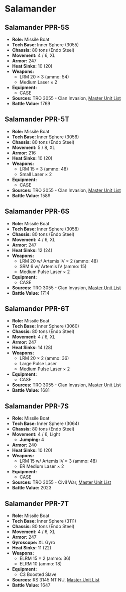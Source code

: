 # Salamander
## Salamander PPR-5S
- **Role:** Missile Boat
- **Tech Base:** Inner Sphere (3055)
- **Chassis:** 80 tons (Endo Steel)
- **Movement:** 4 / 6, XL
- **Armor:** 247
- **Heat Sinks:** 10 (20)
- **Weapons:**
  - LRM 20 × 3 (ammo: 54)
  - Medium Laser × 2
- **Equipment:**
  - CASE
- **Sources:** TRO 3055 - Clan Invasion, [Master Unit List](http://masterunitlist.info/Unit/Details/2782/salamander-ppr-5s)
- **Battle Value:** 1769

## Salamander PPR-5T
- **Role:** Missile Boat
- **Tech Base:** Inner Sphere (3056)
- **Chassis:** 80 tons (Endo Steel)
- **Movement:** 5 / 8, XL
- **Armor:** 216
- **Heat Sinks:** 10 (20)
- **Weapons:**
  - LRM 15 × 3 (ammo: 48)
  - Small Laser × 2
- **Equipment:**
  - CASE
- **Sources:** TRO 3055 - Clan Invasion, [Master Unit List](http://masterunitlist.info/Unit/Details/2783/salamander-ppr-5t)
- **Battle Value:** 1589

## Salamander PPR-6S
- **Role:** Missile Boat
- **Tech Base:** Inner Sphere (3058)
- **Chassis:** 80 tons (Endo Steel)
- **Movement:** 4 / 6, XL
- **Armor:** 247
- **Heat Sinks:** 12 (24)
- **Weapons:**
  - LRM 20 w/ Artemis IV × 2 (ammo: 48)
  - SRM 6 w/ Artemis IV (ammo: 15)
  - Medium Pulse Laser × 2
- **Equipment:**
  - CASE
- **Sources:** TRO 3055 - Clan Invasion, [Master Unit List](http://masterunitlist.info/Unit/Details/2784/salamander-ppr-6s)
- **Battle Value:** 1714

## Salamander PPR-6T
- **Role:** Missile Boat
- **Tech Base:** Inner Sphere (3060)
- **Chassis:** 80 tons (Endo Steel)
- **Movement:** 4 / 6, XL
- **Armor:** 247
- **Heat Sinks:** 14 (28)
- **Weapons:**
  - LRM 20 × 2 (ammo: 36)
  - Large Pulse Laser
  - Medium Pulse Laser × 2
- **Equipment:**
  - CASE
- **Sources:** TRO 3055 - Clan Invasion, [Master Unit List](http://masterunitlist.info/Unit/Details/2785/salamander-ppr-6t)
- **Battle Value:** 1681

## Salamander PPR-7S
- **Role:** Missile Boat
- **Tech Base:** Inner Sphere (3064)
- **Chassis:** 80 tons (Endo Steel)
- **Movement:** 4 / 6, Light
  - **Jumping:** 4
- **Armor:** 240
- **Heat Sinks:** 10 (20)
- **Weapons:**
  - LRM 15 w/ Artemis IV × 3 (ammo: 48)
  - ER Medium Laser × 2
- **Equipment:**
  - CASE
- **Sources:** TRO 3055 - Civil War, [Master Unit List](http://masterunitlist.info/Unit/Details/2786/salamander-ppr-7s)
- **Battle Value:** 2023

## Salamander PPR-7T
- **Role:** Missile Boat
- **Tech Base:** Inner Sphere (3111)
- **Chassis:** 80 tons (Endo Steel)
- **Movement:** 4 / 6, XL
- **Armor:** 247
- **Gyroscope:** XL Gyro
- **Heat Sinks:** 11 (22)
- **Weapons:**
  - ELRM 15 × 2 (ammo: 36)
  - ELRM 10 (ammo: 18)
- **Equipment:**
  - C3 Boosted Slave
- **Sources:** RS 3145 NT NU, [Master Unit List](http://masterunitlist.info/Unit/Details/6860/salamander-ppr-7t)
- **Battle Value:** 1647

